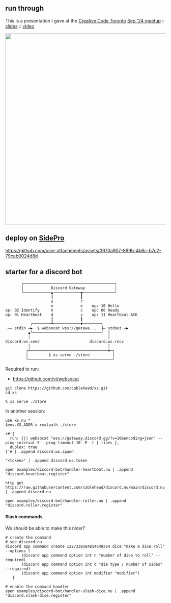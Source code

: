 ## run through

This is a presentation I gave at the [Creative Code Toronto](https://www.meetup.com/creative-code-toronto/) [Sep '24 meetup](https://www.meetup.com/creative-code-toronto/events/303276625/?eventOrigin=group_events_list) :: [slides](https://cablehead.github.io/creative-codie/) :: [video](https://www.youtube.com/watch?v=Y2rsm5ohDrg&list=PL_YfqG2SCOAK52A4VQ7r7m9laijKSbmUB&index=2)

<img src="https://github.com/user-attachments/assets/26bc887f-f3bc-456f-ab16-8913ae414a73" width="600px" />

## deploy on [SidePro](https://sidepro.cloud)

https://github.com/user-attachments/assets/3970a907-899b-4b6c-b7c2-79cab0024d8d

## starter for a discord bot

```
       ┌────────────────────────────────────────┐
       │            Discord Gateway             │
       └────────────▲────────────┳──────────────┘
                    ┃            ┃
                    s            r
                    e            e    op: 10 Hello
op: 02 Identify     n            c    op: 00 Ready
op: 01 Heartbeat    d            v    op: 11 Heartbeat ACK
                    ┃            ┃
           ┌────────┻────────────▼────────┐
 ━━ stdin ━▶  $ websocat wss://gatewa...  ┣━ stdout ━▶
          ▲└──────────────────────────────┘  │
          │                                  │
discord.ws.send                      discord.ws.recv
          │                                  │
         ┌┴──────────────────────────────────▼─┐
         │         $ xs serve ./store          │
         └─────────────────────────────────────┘
```

Required to run:

- https://github.com/vi/websocat

```
git clone https://github.com/cablehead/xs.git
cd xs
```

```
% xs serve ./store
```

In another session:

```nushell
use xs.nu *
$env.XS_ADDR = realpath ./store
```

```nushell
r#'{
  run: {|| websocat "wss://gateway.discord.gg/?v=10&encoding=json" --ping-interval 5 --ping-timeout 10 -E -t | lines },
  duplex: true
}'# | .append discord.ws.spawn
```

```nushell
"<token>" | .append discord.ws.token
```

```nushell
open examples/discord-bot/handler-heartbeat.nu | .append "discord.heartbeat.register"
```

```nushell
http get https://raw.githubusercontent.com/cablehead/discord.nu/main/discord.nu | .append discord.nu
```

```nushell
open examples/discord-bot/handler-roller.nu | .append "discord.roller.register"
```

#### Slash commands

We should be able to make this nicer?

```nushell
# create the command
# see discord.nu
discord app command create 1227338584814649364 dice "make a dice roll" --options [
       (discord app command option int n "number of dice to roll" --required)
       (discord app command option int d "die type / number of sides" --required)
       (discord app command option int modifier "modifier")
   ]

# enable the command handler
open examples/discord-bot/handler-slash-dice.nu | .append "discord.slash-dice.register"
```


